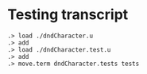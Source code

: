 # Testing transcript

```ucm
.> load ./dndCharacter.u
.> add
.> load ./dndCharacter.test.u
.> add
.> move.term dndCharacter.tests tests
```
